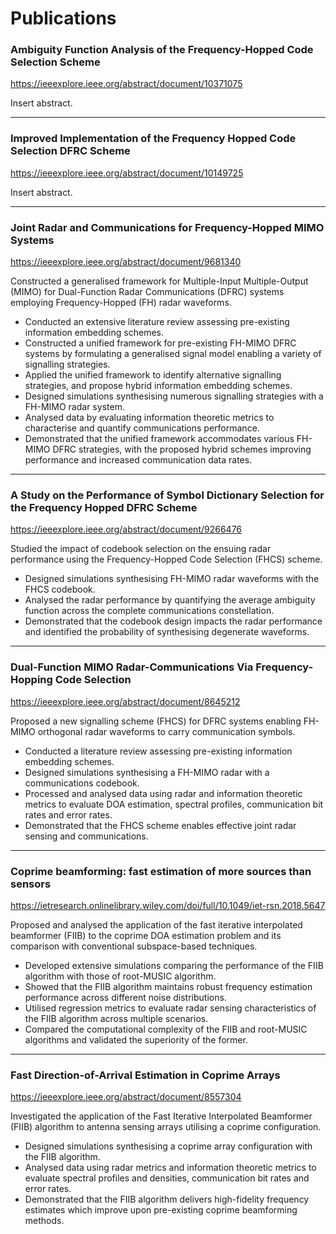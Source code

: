 # Publications

<!--2023-->
### Ambiguity Function Analysis of the Frequency-Hopped Code Selection Scheme 
https://ieeexplore.ieee.org/abstract/document/10371075

Insert abstract.

---

### Improved Implementation of the Frequency Hopped Code Selection DFRC Scheme
https://ieeexplore.ieee.org/abstract/document/10149725

Insert abstract.

---

<!--2022-->
### Joint Radar and Communications for Frequency-Hopped MIMO Systems
https://ieeexplore.ieee.org/abstract/document/9681340

Constructed a generalised framework for Multiple-Input Multiple-Output (MIMO) for Dual-Function Radar Communications (DFRC) systems employing Frequency-Hopped (FH) radar waveforms.
- Conducted an extensive literature review assessing pre-existing information embedding schemes.
- Constructed a unified framework for pre-existing FH-MIMO DFRC systems by formulating a generalised signal model enabling a variety of signalling strategies.
- Applied the unified framework to identify alternative signalling strategies, and propose hybrid information embedding schemes.
- Designed simulations synthesising numerous signalling strategies with a FH-MIMO radar system.
- Analysed data by evaluating information theoretic metrics to characterise and quantify communications performance.
- Demonstrated that the unified framework accommodates various FH-MIMO DFRC strategies, with the proposed hybrid schemes improving performance and increased communication data rates.

---

<!--2020-->
### A Study on the Performance of Symbol Dictionary Selection for the Frequency Hopped DFRC Scheme
https://ieeexplore.ieee.org/abstract/document/9266476

Studied the impact of codebook selection on the ensuing radar performance using the Frequency-Hopped Code Selection (FHCS) scheme.
- Designed simulations synthesising FH-MIMO radar waveforms with the FHCS codebook.
- Analysed the radar performance by quantifying the average ambiguity function across the complete communications constellation.
- Demonstrated that the codebook design impacts the radar performance and identified the probability of synthesising degenerate waveforms.

---

<!--2018-->

### Dual-Function MIMO Radar-Communications Via Frequency-Hopping Code Selection
https://ieeexplore.ieee.org/abstract/document/8645212

Proposed a new signalling scheme (FHCS) for DFRC systems enabling FH-MIMO orthogonal radar waveforms to carry communication symbols.
- Conducted a literature review assessing pre-existing information embedding schemes.
- Designed simulations synthesising a FH-MIMO radar with a communications codebook.
- Processed and analysed data using radar and information theoretic metrics to evaluate DOA estimation, spectral profiles, communication bit rates and error rates.
- Demonstrated that the FHCS scheme enables effective joint radar sensing and communications.

---

### Coprime beamforming: fast estimation of more sources than sensors
https://ietresearch.onlinelibrary.wiley.com/doi/full/10.1049/iet-rsn.2018.5647

Proposed and analysed the application of the fast iterative interpolated beamformer (FIIB) to the coprime DOA estimation problem and its comparison with conventional subspace-based techniques.
- Developed extensive simulations comparing the performance of the FIIB algorithm with those of root-MUSIC algorithm.
- Showed that the FIIB algorithm maintains robust frequency estimation performance across different noise distributions.
- Utilised regression metrics to evaluate radar sensing characteristics of the FIIB algorithm across multiple scenarios.
- Compared the computational complexity of the FIIB and root-MUSIC algorithms and validated the superiority of the former.

---

### Fast Direction-of-Arrival Estimation in Coprime Arrays
https://ieeexplore.ieee.org/abstract/document/8557304

Investigated the application of the Fast Iterative Interpolated Beamformer (FIIB) algorithm to antenna sensing arrays utilising a coprime configuration.
- Designed simulations synthesising a coprime array configuration with the FIIB algorithm.
- Analysed data using radar metrics and information theoretic metrics to evaluate spectral profiles and densities, communication bit rates and error rates.
- Demonstrated that the FIIB algorithm delivers high-fidelity frequency estimates which improve upon pre-existing coprime beamforming methods.




